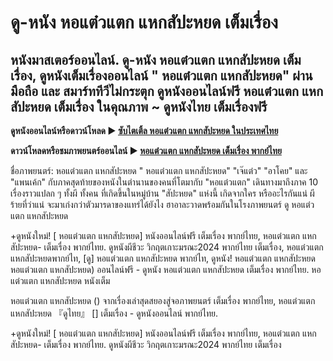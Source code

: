 # ดู-หนัง  หอแต๋วแตก แหกสัปะหยด เต็มเรื่อง
## หนังมาสเตอร์ออนไลน์. ดู-หนัง  หอแต๋วแตก แหกสัปะหยด เต็มเรื่อง, ดูหนังเต็มเรื่องออนไลน์ " หอแต๋วแตก แหกสัปะหยด" ผ่านมือถือ และ สมาร์ททีวีไม่กระตุก ดูหนังออนไลน์ฟรี  หอแต๋วแตก แหกสัปะหยด เต็มเรื่อง ในคุณภาพ ~ ดูหนังไทย เต็มเรื่องฟรี

**ดูหนังออนไลน์หรือดาวน์โหลด ► [ซับไตเติ้ล หอแต๋วแตก แหกสัปะหยด ในประเทศไทย](https://enje-remy-valenc.github.io/mumbuls/ohmyghostthefinale.html)**

**ดาวน์โหลดหรือชมภาพยนตร์ออนไลน์  ►  [หอแต๋วแตก แหกสัปะหยด เต็มเรื่อง พากย์ไทย](https://enje-remy-valenc.github.io/mumbuls/ohmyghostthefinale.html)**

ชื่อภาพยนตร์:  หอแต๋วแตก แหกสัปะหยด " หอแต๋วแตก แหกสัปะหยด" "เจ๊แต๋ว" "อาโคย" และ "แพนเค้ก" กับภาคสุดท้ายของหนังในตำนานของคนที่โตมากับ "หอแต๋วแตก" เดินทางมาถึงภาค 10 เรื่องราวแปลก ๆ ทั้งผี ทั้งคน ที่เกิดขึ้นในหมู่บ้าน "สัปะหยด" แห่งนี้ เกิดจากใคร หรืออะไรกันแน่ ผีร้ายที่ว่าแน่ จะมาเก่งกว่าตัวมารดาของแทร่ได้ยังไง ฮาอาละวาดพร้อมกันในโรงภาพยนตร์ ดู หอแต๋วแตก แหกสัปะหยด

+ดูหนังใหม่! [ หอแต๋วแตก แหกสัปะหยด] หนังออนไลน์ฟรี เต็มเรื่อง พากย์ไทย, หอแต๋วแตก แหกสัปะหยด- เต็มเรื่อง พากย์ไทย. ดูหนังผีชีวะ วิกฤตเกาะมรณะ2024 พากย์ไทย เต็มเรื่อง, หอแต๋วแตก แหกสัปะหยดพากย์ไท, [ดู] หอแต๋วแตก แหกสัปะหยด พากย์ไท, ดูหนัง! หอแต๋วแตก แหกสัปะหยด หอแต๋วแตก แหกสัปะหยด) ออนไลน์ฟรี - ดูหนัง   หอแต๋วแตก แหกสัปะหยด เต็มเรื่อง พากย์ไทย. หอแต๋วแตก แหกสัปะหยด หนังเต็ม

 หอแต๋วแตก แหกสัปะหยด () จากเรื่องเล่าสุดสยองสู่จอภาพยนตร์ เต็มเรื่อง พากย์ไทย,  หอแต๋วแตก แหกสัปะหยด 『ดูไทย』 [] เต็มเรื่อง - ดูหนังออนไลน์ พากย์ไทย.

+ดูหนังใหม่! [ หอแต๋วแตก แหกสัปะหยด] หนังออนไลน์ฟรี เต็มเรื่อง พากย์ไทย, หอแต๋วแตก แหกสัปะหยด- เต็มเรื่อง พากย์ไทย. ดูหนังผีชีวะ วิกฤตเกาะมรณะ2024 พากย์ไทย เต็มเรื่อง
